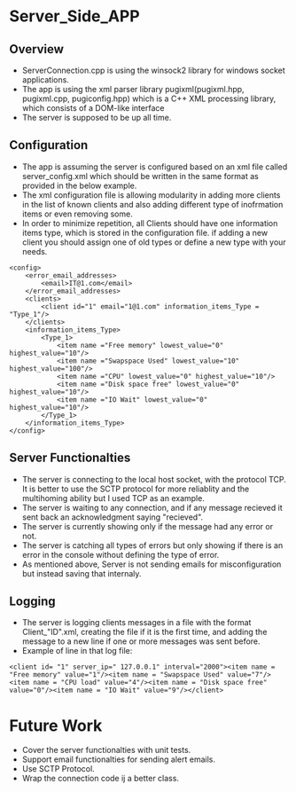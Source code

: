 # Server_Side_APP
## Overview
- ServerConnection.cpp is using the winsock2 library for windows socket applications.
- The app is using the xml parser library pugixml(pugixml.hpp, pugixml.cpp, pugiconfig.hpp) which is a C++ XML processing library, which consists of a DOM-like interface
- The server is supposed to be up all time.
## Configuration
- The app is assuming the server is configured based on an xml file called server_config.xml which should be written in the same format as provided in the below example.
- The xml configuration file is allowing modularity in adding more clients in the list of known clients and also adding different type of inofrmation items or even removing some.
- In order to minimize repetition, all Clients should have one information items type, which is stored in the configuration file. if adding a new client you should assign one of old types or define a new type with your needs.
```
<config>
    <error_email_addresses>
        <email>IT@1.com</email>
    </error_email_addresses>
    <clients>
        <client id="1" email="1@1.com" information_items_Type = "Type_1"/>
    </clients>
    <information_items_Type>
		<Type_1>
			<item name ="Free memory" lowest_value="0" highest_value="10"/>
			<item name ="Swapspace Used" lowest_value="10" highest_value="100"/>
			<item name ="CPU" lowest_value="0" highest_value="10"/>
			<item name ="Disk space free" lowest_value="0" highest_value="10"/>
			<item name ="IO Wait" lowest_value="0" highest_value="10"/>
		</Type_1>
    </information_items_Type>
</config>
```
## Server Functionalties
- The server is connecting to the local host socket, with the protocol TCP. It is better to use the SCTP protocol for more reliablity and the multihoming ability but I used TCP as an example.
- The server is waiting to any connection, and if any message recieved it sent back an acknowledgment saying "recieved".
- The server is currently showing only if the message had any error or not.
- The server is catching all types of errors but only showing if there is an error in the console without defining the type of error.
- As mentioned above, Server is not sending emails for misconfiguration but instead saving that internaly.
## Logging
- The server is logging clients messages in a file with the format Client_"ID".xml, creating the file if it is the first time, and adding the message to a new line if one or more messages was sent before.
- Example of line in that log file:
```
<client id= "1" server_ip=" 127.0.0.1" interval="2000"><item name = "Free memory" value="1"/><item name = "Swapspace Used" value="7"/><item name = "CPU load" value="4"/><item name = "Disk space free" value="0"/><item name = "IO Wait" value="9"/></client>
```
# Future Work
- Cover the server functionalties with unit tests.
- Support email functionalties for sending alert emails.
- Use SCTP Protocol.
- Wrap the connection code ij a better class.
